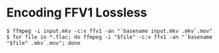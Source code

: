 # Encoding FFV1 Lossless
```
$ ffmpeg -i input.mkv -c:v ffv1 -an "`basename input.mkv .mkv`.mov"
$ for file in *.flac; do ffmpeg -i "$file" -c:v ffv1 -an "`basename "$file" .mkv`.mov"; done
```
